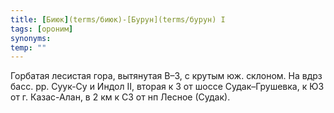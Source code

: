 ```yaml
---
title: [Биюк](terms/биюк)-[Бурун](terms/бурун) I
tags: [ороним]
synonyms:
temp: ""
---
```


Горбатая лесистая гора, вытянутая В–З, с крутым юж. склоном. На вдрз басс. рр.
Суук-Су и Индол II, вторая к З от шоссе Судак–Грушевка, к ЮЗ от г. Казас-Алан, в
2 км к СЗ от нп Лесное (Судак).
